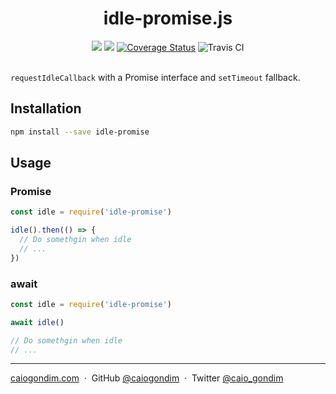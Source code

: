 <h1 align="center">idle-promise.js</h1>

<div align="center">
  <a href="https://www.npmjs.com/package/idle-promise"><img src="https://img.shields.io/npm/v/idle-promise.svg" /></a> <img src="http://img.badgesize.io/caiogondim/idle-promise.js/master/src/index.js?compression=gzip"> <a href='https://coveralls.io/github/caiogondim/idle-promise.js'><img src='https://coveralls.io/repos/github/caiogondim/idle-promise.js/badge.svg' alt='Coverage Status' /></a> <img src="http://travis-ci.org/caiogondim/idle-promise.js.svg?branch=master" alt="Travis CI">

</div>

<br>

`requestIdleCallback` with a Promise interface and `setTimeout` fallback.

## Installation

```bash
npm install --save idle-promise
```

## Usage

### Promise

```js
const idle = require('idle-promise')

idle().then(() => {
  // Do somethgin when idle
  // ...
})
```

### await

```js
const idle = require('idle-promise')

await idle()

// Do somethgin when idle
// ...
```

---

[caiogondim.com](https://caiogondim.com) &nbsp;&middot;&nbsp;
GitHub [@caiogondim](https://github.com/caiogondim) &nbsp;&middot;&nbsp;
Twitter [@caio_gondim](https://twitter.com/caio_gondim)
